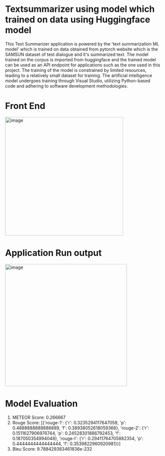 # Textsummarizer using model which trained on data using Huggingface model
This Text Summarizer application is powered by the 'text summarization ML model' which is trained on data obtained from pytorch website which is the SAMSUN dataset of test dialogue and it's summarized text. The model trained on the corpus is imported from huggingface and the trained model can be used as an API endpoint for applications such as the one used in this project. The training of the model is constrained by limited resources, leading to a relatively small dataset for training. The artificial intelligence model undergoes training through Visual Studio, utilizing Python-based code and adhering to software development methodologies.

# Front End
<img width="383" alt="image" src="https://github.com/alexaaronruban/Textsummarizer__using_huggingfacemodel/assets/99729450/6e877e66-e796-434e-b630-1273052ec99f">


# Application Run output
<img width="395" alt="image" src="https://github.com/alexaaronruban/Textsummarizer__using_huggingfacemodel/assets/99729450/5d4f99cc-10da-4706-9d0a-15368c973643">


# Model Evaluation
1) METEOR Score: 0.266667
2) Rouge Score: [{'rouge-1': {'r': 0.3235294117647059, 'p': 0.4888888888888889, 'f': 0.38938052618059366}, 'rouge-2': {'r': 0.1511627906976744, 'p': 0.24528301886792453, 'f': 0.187050354994048}, 'rouge-l': {'r': 0.29411764705882354, 'p': 0.4444444444444444, 'f': 0.3539822960920981}}]
3) Bleu Score: 9.788429383461836e-232
